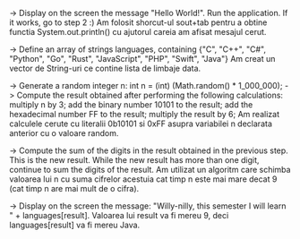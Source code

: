 -> Display on the screen the message "Hello World!". Run the application. If it works, go to step 2 :)
Am folosit shorcut-ul sout+tab pentru a obtine functia System.out.println() cu ajutorul careia am afisat mesajul cerut.

-> Define an array of strings languages, containing {"C", "C++", "C#", "Python", "Go", "Rust", "JavaScript", "PHP", "Swift", "Java"}
Am creat un vector de String-uri ce contine lista de limbaje data.

-> Generate a random integer n: int n = (int) (Math.random() * 1_000_000);
-> Compute the result obtained after performing the following calculations:
  multiply n by 3;
  add the binary number 10101 to the result;
  add the hexadecimal number FF to the result;
  multiply the result by 6;
Am realizat calculele cerute cu literalii 0b10101 si 0xFF asupra variabilei n declarata anterior cu o valoare random.

-> Compute the sum of the digits in the result obtained in the previous step. This is the new result. While the new result has more than one digit, continue to sum the digits of the result.
Am utilizat un algoritm care schimba valoarea lui n cu suma cifrelor acestuia cat timp n este mai mare decat 9 (cat timp n are mai mult de o cifra).

-> Display on the screen the message: "Willy-nilly, this semester I will learn " + languages[result].
Valoarea lui result va fi mereu 9, deci languages[result] va fi mereu Java.
